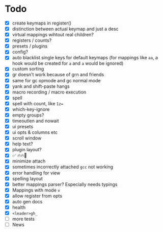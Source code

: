 # Todo

- [x] create keymaps in register()
- [x] distinction between actual keymap and just a desc
- [x] virtual mappings wihtout real children?
- [x] registers / counts?
- [x] presets / plugins
- [x] config?
- [x] auto blacklist single keys for default keymaps (for mappings like `aa`, a hook would be created for `a` and `a` would be ignored)
- [x] custom sorting
- [x] gr doesn't work because of grn and friends
- [x] same for gc opmode and gc normal mode
- [x] yank and shift-paste hangs
- [x] macro recording / macro execution
- [x] spell
- [x] spell with count, like `1z=`
- [x] which-key-ignore
- [x] empty groups?
- [x] timeoutlen and nowait
- [x] ui presets
- [x] ui opts & columns etc
- [x] scroll window
- [x] help text?
- [x] plugin layout?
- [x] ✅ 🔥🔥🚀
- [x] minimize attach
- [x] sometimes incorrectly attached `gcc` not working
- [x] error handling for view
- [x] spelling layout
- [x] better mappings parser? Especially needs typings
- [x] Mappings with mode `v`
- [x] allow register from opts
- [x] auto gen docs
- [x] health
- [x] `<leader>gh_`
- [ ] more tests
- [ ] News
